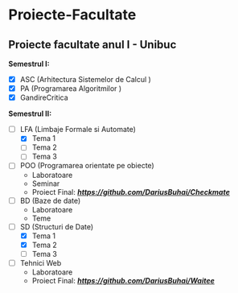# Proiecte-Facultate
## Proiecte facultate anul I - Unibuc

**Semestrul I:**
- [x] ASC (Arhitectura Sistemelor de Calcul )
- [x] PA (Programarea Algoritmilor )
- [x] GandireCritica

**Semestrul II:**
- [ ] LFA (Limbaje Formale si Automate)
  - [x] Tema 1
  - [ ] Tema 2
  - [ ] Tema 3
- [ ] POO (Programarea orientate pe obiecte)
  - Laboratoare
  - Seminar
  - Proiect Final: ***https://github.com/DariusBuhai/Checkmate***
- [ ] BD (Baze de date)
  - Laboratoare
  - Teme
- [ ] SD (Structuri de Date)
  - [x] Tema 1
  - [x] Tema 2
  - [ ] Tema 3
- [ ] Tehnici Web
  - Laboratoare
  - Proiect Final: ***https://github.com/DariusBuhai/Waitee***
